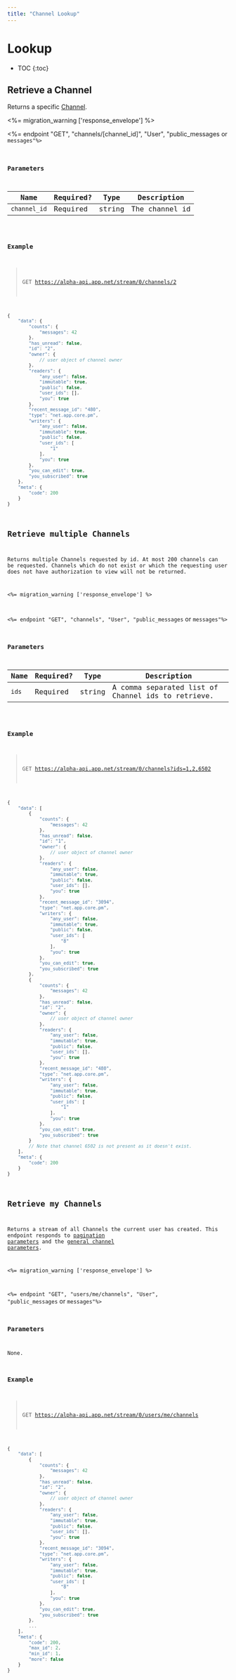 ```yaml
---
title: "Channel Lookup"
---
```


# Lookup

* TOC
{:toc}

## Retrieve a Channel

Returns a specific [Channel](/docs/resources/channel/).

<%= migration_warning ['response_envelope'] %>

<%= endpoint "GET", "channels/[channel_id]", "User", "public_messages</code> or <code>messages"%>

### Parameters

<table>
    <thead>
        <tr>
            <th>Name</th>
            <th>Required?</th>
            <th>Type</th>
            <th>Description</th>
        </tr>
    </thead>
    <tbody>
        <tr>
            <td><code>channel_id</code></td>
            <td>Required</td>
            <td>string</td>
            <td>The channel id</td>
        </tr>
    </tbody>
</table>

### Example

> GET https://alpha-api.app.net/stream/0/channels/2

~~~ js
{
    "data": {
        "counts": {
            "messages": 42
        },
        "has_unread": false,
        "id": "2",
        "owner": {
            // user object of channel owner
        },
        "readers": {
            "any_user": false,
            "immutable": true,
            "public": false,
            "user_ids": [],
            "you": true
        },
        "recent_message_id": "480",
        "type": "net.app.core.pm",
        "writers": {
            "any_user": false,
            "immutable": true,
            "public": false,
            "user_ids": [
                "1"
            ],
            "you": true
        },
        "you_can_edit": true,
        "you_subscribed": true
    },
    "meta": {
        "code": 200
    }
}
~~~

## Retrieve multiple Channels
Returns multiple Channels requested by id. At most 200 channels can be requested. Channels which do not exist or which the requesting user does not have authorization to view will not be returned.

<%= migration_warning ['response_envelope'] %>

<%= endpoint "GET", "channels", "User", "public_messages</code> or <code>messages"%>

### Parameters

<table>
    <thead>
        <tr>
            <th>Name</th>
            <th>Required?</th>
            <th>Type</th>
            <th>Description</th>
        </tr>
    </thead>
    <tbody>
        <tr>
            <td><code>ids</code></td>
            <td>Required</td>
            <td>string</td>
            <td>A comma separated list of Channel ids to retrieve.</td>
        </tr>
    </tbody>
</table>

### Example

> GET https://alpha-api.app.net/stream/0/channels?ids=1,2,6502

~~~ js
{
    "data": [
        {
            "counts": {
                "messages": 42
            },        
            "has_unread": false,
            "id": "1",
            "owner": {
                // user object of channel owner
            },
            "readers": {
                "any_user": false,
                "immutable": true,
                "public": false,
                "user_ids": [],
                "you": true
            },
            "recent_message_id": "3094",
            "type": "net.app.core.pm",
            "writers": {
                "any_user": false,
                "immutable": true,
                "public": false,
                "user_ids": [
                    "8"
                ],
                "you": true
            },
            "you_can_edit": true,
            "you_subscribed": true
        },
        {
            "counts": {
                "messages": 42
            },
            "has_unread": false,
            "id": "2",
            "owner": {
                // user object of channel owner
            },
            "readers": {
                "any_user": false,
                "immutable": true,
                "public": false,
                "user_ids": [],
                "you": true
            },
            "recent_message_id": "480",
            "type": "net.app.core.pm",
            "writers": {
                "any_user": false,
                "immutable": true,
                "public": false,
                "user_ids": [
                    "1"
                ],
                "you": true
            },
            "you_can_edit": true,
            "you_subscribed": true
        }
        // Note that channel 6502 is not present as it doesn't exist.
    ],
    "meta": {
        "code": 200
    }
}
~~~

## Retrieve my Channels
Returns a stream of all Channels the current user has created. This endpoint responds to [pagination parameters](/docs/resources/post/#general-parameters) and the [general channel parameters](/docs/resources/channel/#general-parameters).

<%= migration_warning ['response_envelope'] %>

<%= endpoint "GET", "users/me/channels", "User", "public_messages</code> or <code>messages"%>

### Parameters

None.

### Example

> GET https://alpha-api.app.net/stream/0/users/me/channels

~~~ js
{
    "data": [
        {
            "counts": {
                "messages": 42
            },
            "has_unread": false,
            "id": "2",
            "owner": {
                // user object of channel owner
            },
            "readers": {
                "any_user": false,
                "immutable": true,
                "public": false,
                "user_ids": [],
                "you": true
            },
            "recent_message_id": "3094",
            "type": "net.app.core.pm",
            "writers": {
                "any_user": false,
                "immutable": true,
                "public": false,
                "user_ids": [
                    "8"
                ],
                "you": true
            },
            "you_can_edit": true,
            "you_subscribed": true
        },
        ...
    ],
    "meta": {
        "code": 200,
        "max_id": 2,
        "min_id": 1,
        "more": false
    }
}
~~~
